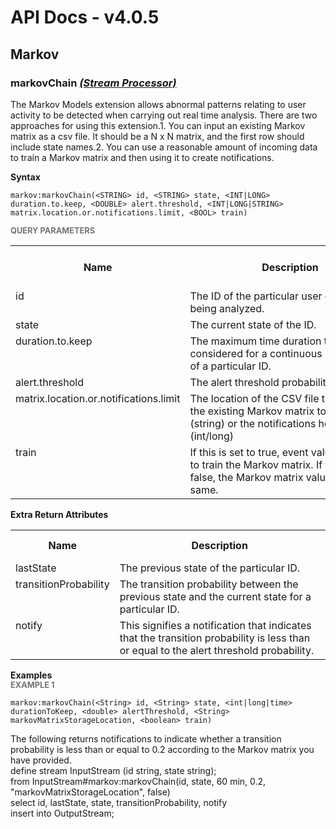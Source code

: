 # API Docs - v4.0.5

## Markov

### markovChain *<a target="_blank" href="https://wso2.github.io/siddhi/documentation/siddhi-4.0/#stream-processor">(Stream Processor)</a>*

<p style="word-wrap: break-word">The Markov Models extension allows abnormal patterns relating to user activity to be detected when carrying out real time analysis. There are two approaches for using this extension.1. You can input an existing Markov matrix as a csv file. It should be a N x N matrix,    and the first row should include state names.2. You can use a reasonable amount of incoming data to train a Markov matrix and then using it to   create notifications.</p>

<span id="syntax" class="md-typeset" style="display: block; font-weight: bold;">Syntax</span>
```
markov:markovChain(<STRING> id, <STRING> state, <INT|LONG> duration.to.keep, <DOUBLE> alert.threshold, <INT|LONG|STRING> matrix.location.or.notifications.limit, <BOOL> train)
```

<span id="query-parameters" class="md-typeset" style="display: block; color: rgba(0, 0, 0, 0.54); font-size: 12.8px; font-weight: bold;">QUERY PARAMETERS</span>
<table>
    <tr>
        <th>Name</th>
        <th style="min-width: 20em">Description</th>
        <th>Default Value</th>
        <th>Possible Data Types</th>
        <th>Optional</th>
        <th>Dynamic</th>
    </tr>
    <tr>
        <td style="vertical-align: top">id</td>
        <td style="vertical-align: top; word-wrap: break-word">The ID of the particular user or object being analyzed.</td>
        <td style="vertical-align: top"></td>
        <td style="vertical-align: top">STRING</td>
        <td style="vertical-align: top">No</td>
        <td style="vertical-align: top">No</td>
    </tr>
    <tr>
        <td style="vertical-align: top">state</td>
        <td style="vertical-align: top; word-wrap: break-word">The current state of the ID.</td>
        <td style="vertical-align: top"></td>
        <td style="vertical-align: top">STRING</td>
        <td style="vertical-align: top">No</td>
        <td style="vertical-align: top">No</td>
    </tr>
    <tr>
        <td style="vertical-align: top">duration.to.keep</td>
        <td style="vertical-align: top; word-wrap: break-word">The maximum time duration to be considered for a continuous state change of a particular ID.</td>
        <td style="vertical-align: top"></td>
        <td style="vertical-align: top">INT<br>LONG</td>
        <td style="vertical-align: top">No</td>
        <td style="vertical-align: top">No</td>
    </tr>
    <tr>
        <td style="vertical-align: top">alert.threshold</td>
        <td style="vertical-align: top; word-wrap: break-word">The alert threshold probability.</td>
        <td style="vertical-align: top"></td>
        <td style="vertical-align: top">DOUBLE</td>
        <td style="vertical-align: top">No</td>
        <td style="vertical-align: top">No</td>
    </tr>
    <tr>
        <td style="vertical-align: top">matrix.location.or.notifications.limit</td>
        <td style="vertical-align: top; word-wrap: break-word">The location of the CSV file that contains the existing Markov matrix to be used (string) or the notifications hold limit (int/long)</td>
        <td style="vertical-align: top"></td>
        <td style="vertical-align: top">INT<br>LONG<br>STRING</td>
        <td style="vertical-align: top">No</td>
        <td style="vertical-align: top">No</td>
    </tr>
    <tr>
        <td style="vertical-align: top">train</td>
        <td style="vertical-align: top; word-wrap: break-word">If this is set to true, event values are used to train the Markov matrix. If this is set to false, the Markov matrix values remain the same.</td>
        <td style="vertical-align: top">true</td>
        <td style="vertical-align: top">BOOL</td>
        <td style="vertical-align: top">Yes</td>
        <td style="vertical-align: top">No</td>
    </tr>
</table>
<span id="extra-return-attributes" class="md-typeset" style="display: block; font-weight: bold;">Extra Return Attributes</span>
<table>
    <tr>
        <th>Name</th>
        <th style="min-width: 20em">Description</th>
        <th>Possible Types</th>
    </tr>
    <tr>
        <td style="vertical-align: top">lastState</td>
        <td style="vertical-align: top; word-wrap: break-word">The previous state of the particular ID.</td>
        <td style="vertical-align: top">STRING</td>
    </tr>
    <tr>
        <td style="vertical-align: top">transitionProbability</td>
        <td style="vertical-align: top; word-wrap: break-word">The transition probability between the previous state and the current state for a particular ID.</td>
        <td style="vertical-align: top">DOUBLE</td>
    </tr>
    <tr>
        <td style="vertical-align: top">notify</td>
        <td style="vertical-align: top; word-wrap: break-word">This signifies a notification that indicates that the transition probability is less than or equal to the alert threshold probability.</td>
        <td style="vertical-align: top">BOOL</td>
    </tr>
</table>

<span id="examples" class="md-typeset" style="display: block; font-weight: bold;">Examples</span>
<span id="example-1" class="md-typeset" style="display: block; color: rgba(0, 0, 0, 0.54); font-size: 12.8px; font-weight: bold;">EXAMPLE 1</span>
```
markov:markovChain(<String> id, <String> state, <int|long|time> durationToKeep, <double> alertThreshold, <String> markovMatrixStorageLocation, <boolean> train)
```
<p style="word-wrap: break-word">The following returns notifications to indicate whether a transition probability is less than or equal to 0.2 according to the Markov matrix you have provided. <br>define stream InputStream (id string, state string);<br>from InputStream#markov:markovChain(id, state, 60 min, 0.2, "markovMatrixStorageLocation", false)<br>select id, lastState, state, transitionProbability, notify<br>insert into OutputStream;</p>


